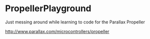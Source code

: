 PropellerPlayground
===================

Just messing around while learning to code for the Parallax Propeller

http://www.parallax.com/microcontrollers/propeller
